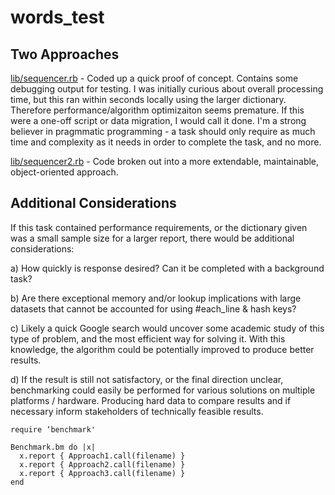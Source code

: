 # words_test

## Two Approaches

[lib/sequencer.rb](lib/sequencer.rb) - Coded up a quick proof of concept. Contains some debugging output for testing. I was initially curious about overall processing time, but this ran within seconds locally using the larger dictionary. Therefore performance/algorithm optimizaiton seems premature.  If this were a one-off script or data migration, I would call it done. I'm a strong believer in pragmmatic programming - a task should only require as much time and complexity as it needs in order to complete the task, and no more.

[lib/sequencer2.rb](lib/sequencer2.rb) - Code broken out into a more extendable, maintainable, object-oriented approach.

## Additional Considerations

If this task contained performance requirements, or the dictionary given was a small sample size for a larger report, there would be additional considerations:

a) How quickly is response desired? Can it be completed with a background task?  

b) Are there exceptional memory and/or lookup implications with large datasets that cannot be accounted for using #each_line & hash keys?   

c) Likely a quick Google search would uncover some academic study of this type of problem, and the most efficient way for solving it. With this knowledge, the algorithm could be potentially improved to produce better results.   

d) If the result is still not satisfactory, or the final direction unclear, benchmarking could easily be performed for various solutions on multiple platforms / hardware.  Producing hard data to compare results and if necessary inform stakeholders of technically feasible results.   

```
require ‘benchmark'

Benchmark.bm do |x|
  x.report { Approach1.call(filename) }
  x.report { Approach2.call(filename) }
  x.report { Approach3.call(filename) }
end
```


